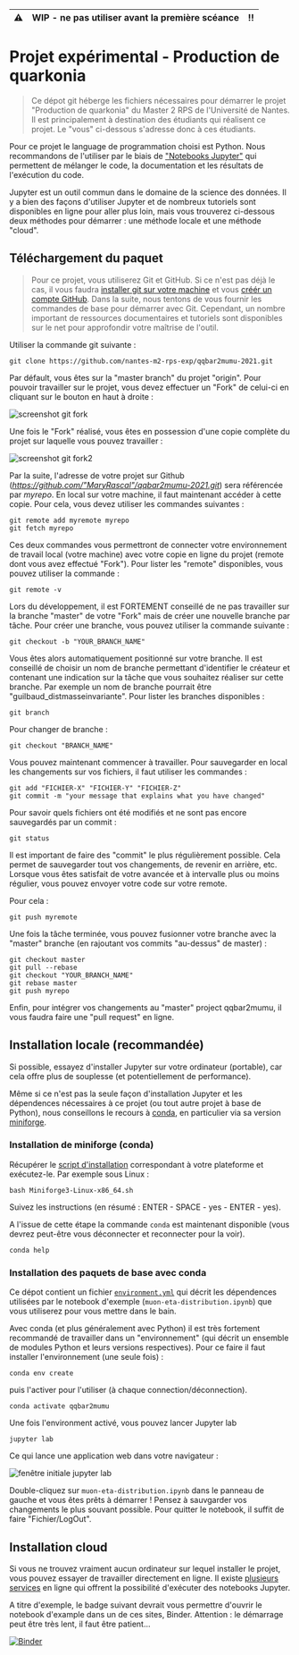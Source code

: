  
:warning: | WIP - ne pas utiliser avant la première scéance | :bangbang:
:---: | :---: | :---:

# Projet expérimental - Production de quarkonia

> Ce dépot git héberge les fichiers nécessaires pour démarrer le projet "Production de quarkonia" du Master 2 RPS de l'Université de Nantes. Il est principalement à destination des étudiants qui réalisent ce projet. Le "vous" ci-dessous s'adresse donc à ces étudiants.

Pour ce projet le language de programmation choisi est Python. Nous recommandons de l'utiliser par le biais de ["Notebooks Jupyter"](https://jupyter.org) qui permettent de mélanger le code, la documentation et les résultats de l'exécution du code.  

Jupyter est un outil commun dans le domaine de la science des données. Il y a bien des façons d'utiliser Jupyter et de nombreux tutoriels sont disponibles en ligne pour aller plus loin, mais vous trouverez ci-dessous deux méthodes pour démarrer : une méthode locale et une méthode "cloud".

## Téléchargement du paquet
> Pour ce projet, vous utiliserez Git et GitHub. Si ce n'est pas déjà le cas, il vous faudra [installer git sur votre machine](https://git-scm.com/book/en/v2/Getting-Started-Installing-Git) et vous [créér un compte GitHub](https://fr.wikihow.com/créer-un-compte-sur-GitHub). Dans la suite, nous tentons de vous fournir les commandes de base pour démarrer avec Git. Cependant, un nombre important de ressources documentaires et tutoriels sont disponibles sur le net pour approfondir votre maîtrise de l'outil.

Utiliser la commande git suivante :

```shell
git clone https://github.com/nantes-m2-rps-exp/qqbar2mumu-2021.git
``` 

Par défault, vous êtes sur la "master branch" du projet "origin". Pour pouvoir travailler sur le projet, vous devez effectuer un "Fork" de celui-ci en cliquant sur le bouton en haut à droite :

![screenshot git fork](./screenshot-git-fork.png)

Une fois le "Fork" réalisé, vous êtes en possession d'une copie complète du projet sur laquelle vous pouvez travailler :

![screenshot git fork2](./screenshot-git-fork-2.png)

Par la suite, l'adresse de votre projet sur Github (*https://github.com/"MaryRascal"/qqbar2mumu-2021.git*) sera référencée par *myrepo*.
En local sur votre machine, il faut maintenant accéder à cette copie. Pour cela, vous devez utiliser les commandes suivantes :

```shell
git remote add myremote myrepo
git fetch myrepo
```

Ces deux commandes vous permettront de connecter votre environnement de travail local (votre machine) avec votre copie en ligne du projet (remote dont vous avez effectué "Fork").
Pour lister les "remote" disponibles, vous pouvez utiliser la commande :

```shell
git remote -v
```

Lors du développement, il est FORTEMENT conseillé de ne pas travailler sur la branche "master" de votre "Fork" mais de créer une nouvelle branche par tâche.
Pour créer une branche, vous pouvez utiliser la commande suivante :

```shell
git checkout -b "YOUR_BRANCH_NAME"
```

Vous êtes alors automatiquement positionné sur votre branche. Il est conseillé de choisir un nom de branche permettant d'identifier le créateur et contenant une indication sur la tâche que vous souhaitez réaliser sur cette branche. Par exemple un nom de branche pourrait être "guilbaud_distmasseinvariante". Pour lister les branches disponibles :

```shell
git branch 
```

Pour changer de branche :

```shell
git checkout "BRANCH_NAME" 
```

Vous pouvez maintenant commencer à travailler. Pour sauvegarder en local les changements sur vos fichiers, il faut utiliser les commandes :

```shell
git add "FICHIER-X" "FICHIER-Y" "FICHIER-Z"
git commit -m "your message that explains what you have changed" 
```

Pour savoir quels fichiers ont été modifiés et ne sont pas encore sauvegardés par un commit :

```shell
git status
```

Il est important de faire des "commit" le plus régulièrement possible. Cela permet de sauvegarder tout vos changements, de revenir en arrière, etc. Lorsque vous êtes satisfait de votre avancée et à intervalle plus ou moins régulier, vous pouvez envoyer votre code sur votre remote.

Pour cela :

```shell
git push myremote
``` 

Une fois la tâche terminée, vous pouvez fusionner votre branche avec la "master" branche (en rajoutant vos commits "au-dessus" de master) : 

```shell
git checkout master
git pull --rebase
git checkout "YOUR_BRANCH_NAME"
git rebase master
git push myrepo
```

Enfin, pour intégrer vos changements au "master" project qqbar2mumu, il vous faudra faire une "pull request" en ligne.

## Installation locale (recommandée)

Si possible, essayez d'installer Jupyter sur votre ordinateur (portable), car cela offre plus de souplesse (et potentiellement de performance).

Même si ce n'est pas la seule façon d'installation Jupyter et les dépendences nécessaires à ce projet (ou tout autre projet à base de Python), nous conseillons le recours à [conda](https://docs.conda.io), en particulier via sa version [miniforge](https://github.com/conda-forge/miniforge/#download).

### Installation de miniforge (conda)

Récupérer le [script d'installation](https://github.com/conda-forge/miniforge/#download) correspondant à votre plateforme et exécutez-le. Par exemple sous Linux : 

```shell
bash Miniforge3-Linux-x86_64.sh
```

Suivez les instructions (en résumé : ENTER - SPACE - yes - ENTER - yes). 

A l'issue de cette étape la commande `conda` est maintenant disponible (vous devrez peut-être vous déconnecter et reconnecter pour la voir).

```shell
conda help
```

### Installation des paquets de base avec conda

Ce dépot contient un fichier [`environment.yml`](environment.yml) qui décrit les dépendences utilisées par le notebook d'exemple (`muon-eta-distribution.ipynb`) que vous utiliserez pour vous mettre dans le bain.

Avec conda (et plus généralement avec Python) il est très fortement recommandé de travailler dans un "environnement" (qui décrit un ensemble de modules Python et leurs versions respectives). Pour ce faire il faut installer l'environnement (une seule fois) :

```shell
conda env create
```

puis l'activer pour l'utiliser (à chaque connection/déconnection).

```shell
conda activate qqbar2mumu
```

Une fois l'environment activé, vous pouvez lancer Jupyter lab


```shell
jupyter lab
```

Ce qui lance une application web dans votre navigateur : 

![fenêtre initiale jupyter lab](./jupyter-lab-first-screen.png)

Double-cliquez sur `muon-eta-distribution.ipynb` dans le panneau de gauche et vous êtes prêts à démarrer !
Pensez à sauvgarder vos changements le plus souvant possible. Pour quitter le notebook, il suffit de faire "Fichier/LogOut".


## Installation cloud 

Si vous ne trouvez vraiment aucun ordinateur sur lequel installer le projet, vous pouvez essayer de travailler directement en ligne. Il existe [plusieurs services](https://www.dataschool.io/cloud-services-for-jupyter-notebook/) en ligne qui offrent la possibilité d'exécuter des notebooks Jupyter. 

A titre d'exemple, le badge suivant devrait vous permettre d'ouvrir le notebook d'example dans un de ces sites, Binder. Attention : le démarrage peut être très lent, il faut être patient...

[![Binder](https://mybinder.org/badge_logo.svg)](https://mybinder.org/v2/gh/nantes-m2-rps-exp/qqbar2mumu-2021/HEAD)


